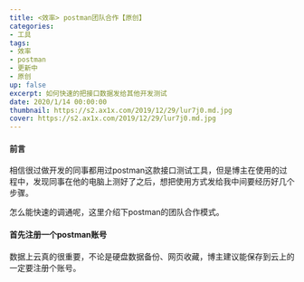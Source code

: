 ```yaml
---
title: <效率> postman团队合作【原创】
categories:
- 工具
tags: 
- 效率
- postman
- 更新中
- 原创
up: false
excerpt: 如何快速的把接口数据发给其他开发测试
date: 2020/1/14 00:00:00
thumbnail: https://s2.ax1x.com/2019/12/29/lur7j0.md.jpg
cover: https://s2.ax1x.com/2019/12/29/lur7j0.md.jpg
---
```

#### 前言

相信很过做开发的同事都用过postman这款接口测试工具，但是博主在使用的过程中，发现同事在他的电脑上测好了之后，想把使用方式发给我中间要经历好几个步骤。

怎么能快速的调通呢，这里介绍下postman的团队合作模式。

#### 首先注册一个postman账号
数据上云真的很重要，不论是硬盘数据备份、网页收藏，博主建议能保存到云上的一定要注册个账号。

